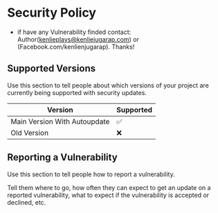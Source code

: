 # Security Policy

+ if have any Vulnerability finded contact: Author(kenlieplays@kenliejugarap.com) or (Facebook.com/kenlienjugarap). Thanks!

## Supported Versions

Use this section to tell people about which versions of your project are
currently being supported with security updates.

| Version | Supported          |
| ------- | ------------------ |
| Main Version With Autoupdate | :white_check_mark: |
| Old Version | :x:|

## Reporting a Vulnerability

Use this section to tell people how to report a vulnerability.

Tell them where to go, how often they can expect to get an update on a
reported vulnerability, what to expect if the vulnerability is accepted or
declined, etc.
